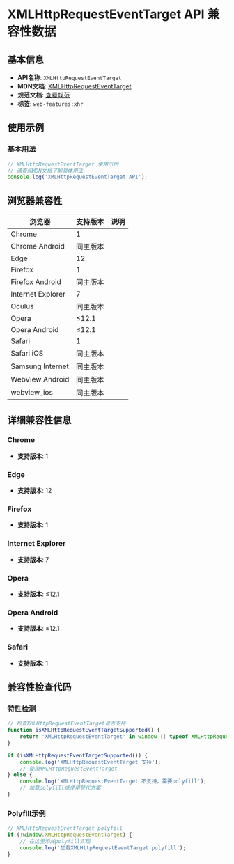 # XMLHttpRequestEventTarget API 兼容性数据

## 基本信息

- **API名称**: `XMLHttpRequestEventTarget`
- **MDN文档**: [XMLHttpRequestEventTarget](https://developer.mozilla.org/docs/Web/API/XMLHttpRequestEventTarget)
- **规范文档**: [查看规范](https://xhr.spec.whatwg.org/#xmlhttprequesteventtarget)
- **标签**: `web-features:xhr`

## 使用示例

### 基本用法

```javascript
// XMLHttpRequestEventTarget 使用示例
// 请查阅MDN文档了解具体用法
console.log('XMLHttpRequestEventTarget API');
```

## 浏览器兼容性

| 浏览器 | 支持版本 | 说明 |
|--------|----------|------|
| Chrome | 1 |  |
| Chrome Android | 同主版本 |  |
| Edge | 12 |  |
| Firefox | 1 |  |
| Firefox Android | 同主版本 |  |
| Internet Explorer | 7 |  |
| Oculus | 同主版本 |  |
| Opera | ≤12.1 |  |
| Opera Android | ≤12.1 |  |
| Safari | 1 |  |
| Safari iOS | 同主版本 |  |
| Samsung Internet | 同主版本 |  |
| WebView Android | 同主版本 |  |
| webview_ios | 同主版本 |  |

## 详细兼容性信息

### Chrome

- **支持版本**: 1

### Edge

- **支持版本**: 12

### Firefox

- **支持版本**: 1

### Internet Explorer

- **支持版本**: 7

### Opera

- **支持版本**: ≤12.1

### Opera Android

- **支持版本**: ≤12.1

### Safari

- **支持版本**: 1

## 兼容性检查代码

### 特性检测

```javascript
// 检查XMLHttpRequestEventTarget是否支持
function isXMLHttpRequestEventTargetSupported() {
    return 'XMLHttpRequestEventTarget' in window || typeof XMLHttpRequestEventTarget !== 'undefined';
}

if (isXMLHttpRequestEventTargetSupported()) {
    console.log('XMLHttpRequestEventTarget 支持');
    // 使用XMLHttpRequestEventTarget
} else {
    console.log('XMLHttpRequestEventTarget 不支持，需要polyfill');
    // 加载polyfill或使用替代方案
}
```

### Polyfill示例

```javascript
// XMLHttpRequestEventTarget polyfill
if (!window.XMLHttpRequestEventTarget) {
    // 在这里添加polyfill实现
    console.log('加载XMLHttpRequestEventTarget polyfill');
}
```

